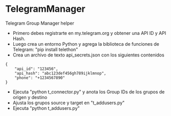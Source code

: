 # TelegramManager
Telegram Group Manager helper

- Primero debes registrarte en my.telegram.org y obtener una API ID y API Hash. 
- Luego crea un entorno Python y agrega la biblioteca de funciones de Telegram: "pip install telethon"
- Crea un archivo de texto api_secrets.json con los siguientes contenidos

```
{
    "api_id": "123456",
    "api_hash": "abc123def456gh789ijklmnop",
    "phone": "+1234567890"
}
```

- Ejecuta "python t_connector.py" y anota los Group IDs de los grupos de origen y destino
- Ajusta los grupos source y target en "t_addusers.py"
- Ejecuta "python t_addusers.py"

